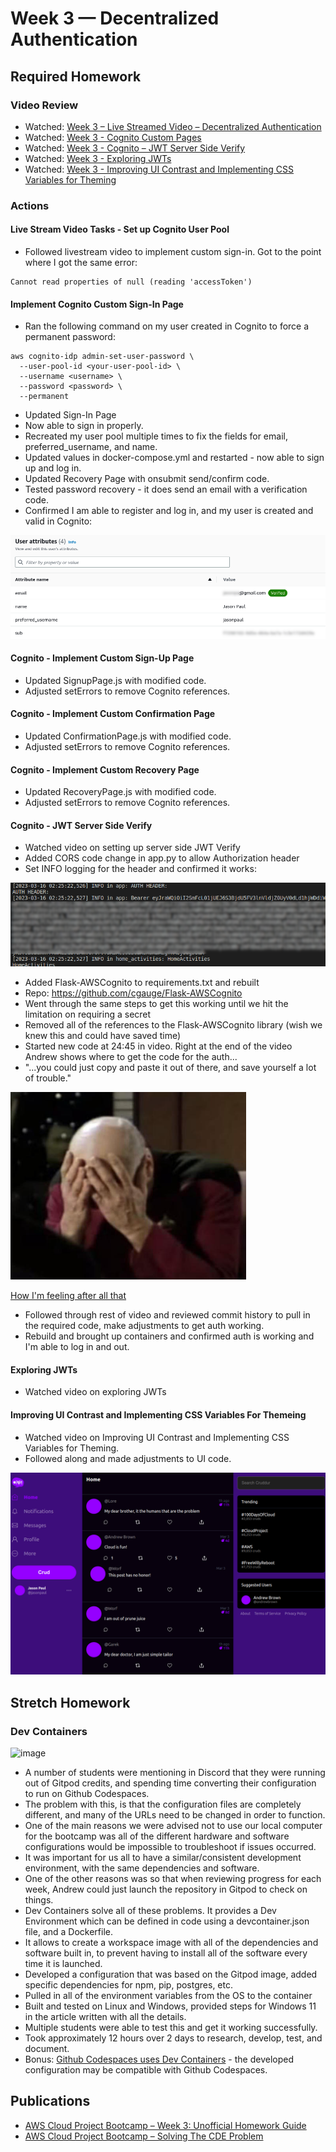 # Week 3 — Decentralized Authentication

## Required Homework

### Video Review

* Watched: [Week 3 – Live Streamed Video – Decentralized Authentication](https://www.youtube.com/live/9obl7rVgzJw)
* Watched: [Week 3 - Cognito Custom Pages](https://youtu.be/T4X4yIzejTc)
* Watched: [Week 3 - Cognito – JWT Server Side Verify](https://youtu.be/d079jccoG-M)
* Watched: [Week 3 - Exploring JWTs](https://youtu.be/nJjbI4BbasU)
* Watched: [Week 3 - Improving UI Contrast and Implementing CSS Variables for Theming](https://youtu.be/m9V4SmJWoJU)

### Actions

#### Live Stream Video Tasks - Set up Cognito User Pool

* Followed livestream video to implement custom sign-in.  Got to the point where I got the same error:

```
Cannot read properties of null (reading 'accessToken')
```

#### Implement Cognito Custom Sign-In Page

* Ran the following command on my user created in Cognito to force a permanent password:

```
aws cognito-idp admin-set-user-password \
  --user-pool-id <your-user-pool-id> \
  --username <username> \
  --password <password> \
  --permanent
```
* Updated Sign-In Page
* Now able to sign in properly.
* Recreated my user pool multiple times to fix the fields for email, preferred_username, and name.
* Updated values in docker-compose.yml and restarted - now able to sign up and log in.
* Updated Recovery Page with onsubmit send/confirm code.
* Tested password recovery - it does send an email with a verification code.
* Confirmed I am able to register and log in, and my user is created and valid in Cognito:

![image](../_docs/assets/week3/CognitoUser.png)

#### Cognito - Implement Custom Sign-Up Page

* Updated SignupPage.js with modified code.
* Adjusted setErrors to remove Cognito references.

#### Cognito - Implement Custom Confirmation Page

* Updated ConfirmationPage.js with modified code.
* Adjusted setErrors to remove Cognito references.

#### Cognito - Implement Custom Recovery Page

* Updated RecoveryPage.js with modified code.
* Adjusted setErrors to remove Cognito references.

#### Cognito - JWT Server Side Verify

* Watched video on setting up server side JWT Verify
* Added CORS code change in app.py to allow Authorization header
* Set INFO logging for the header and confirmed it works:

![image](../_docs/assets/week3/AuthorizationHeader.png)

* Added Flask-AWSCognito to requirements.txt and rebuilt
* Repo:  https://github.com/cgauge/Flask-AWSCognito
* Went through the same steps to get this working until we hit the limitation on requiring a secret
* Removed all of the references to the Flask-AWSCognito library (wish we knew this and could have saved time)
* Started new code at 24:45 in video.  Right at the end of the video Andrew shows where to get the code for the auth...
* "...you could just copy and paste it out of there, and save yourself a lot of trouble."

<img src="../_docs/assets/week3/doublefacepalm.jpg" height="300">

[How I'm feeling after all that](https://www.youtube.com/watch?v=BbgyppGqBgg)

* Followed through rest of video and reviewed commit history to pull in the required code, make adjustments to get auth working.
* Rebuild and brought up containers and confirmed auth is working and I'm able to log in and out.

#### Exploring JWTs

* Watched video on exploring JWTs

#### Improving UI Contrast and Implementing CSS Variables For Themeing

* Watched video on Improving UI Contrast and Implementing CSS Variables for Theming.
* Followed along and made adjustments to UI code.

![image](../_docs/assets/week3/CruddurUIRefresh.png)

## Stretch Homework

### Dev Containers

![image](https://code.visualstudio.com/assets/docs/devcontainers/containers/architecture-containers.png)

* A number of students were mentioning in Discord that they were running out of Gitpod credits, and spending time converting their configuration to run on Github Codespaces.
* The problem with this, is that the configuration files are completely different, and many of the URLs need to be changed in order to function.
* One of the main reasons we were advised not to use our local computer for the bootcamp was all of the different hardware and software configurations would be impossible to troubleshoot if issues occurred.
* It was important for us all to have a similar/consistent development environment, with the same dependencies and software.
* One of the other reasons was so that when reviewing progress for each week, Andrew could just launch the repository in Gitpod to check on things.
* Dev Containers solve all of these problems.  It provides a Dev Environment which can be defined in code using a devcontainer.json file, and a Dockerfile.
* It allows to create a workspace image with all of the dependencies and software built in, to prevent having to install all of the software every time it is launched.
* Developed a configuration that was based on the Gitpod image, added specific dependencies for npm, pip, postgres, etc.
* Pulled in all of the environment variables from the OS to the container
* Built and tested on Linux and Windows, provided steps for Windows 11 in the article written with all the details.
* Multiple students were able to test this and get it working successfully.
* Took approximately 12 hours over 2 days to research, develop, test, and document.
* Bonus: [Github Codespaces uses Dev Containers](https://docs.github.com/en/codespaces/setting-up-your-project-for-codespaces/adding-a-dev-container-configuration/introduction-to-dev-containers) - the developed configuration may be compatible with Github Codespaces.

## Publications
* [AWS Cloud Project Bootcamp – Week 3: Unofficial Homework Guide](https://www.linuxtek.ca/2023/03/07/aws-cloud-project-bootcamp-week-3-unofficial-homework-guide/)
* [AWS Cloud Project Bootcamp – Solving The CDE Problem](https://www.linuxtek.ca/2023/03/10/aws-cloud-project-bootcamp-solving-the-cde-problem/)

